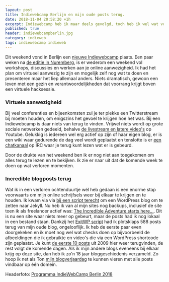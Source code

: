 ```yaml
---
layout: post
title: Indiewebcamp Berlijn en mijn oude posts terug.
date: 2018-11-04 20:58:20 +1h
excerpt: Indiewebcamp heb ik maar deels gevolgd, toch heb ik wel wat voor elkaar gekregen op mijn eigen site.
published: true
header: indiewebcampberlin.jpg
category: indieweb
tags: indiewebcamp indieweb
---
```

Dit weekend vond in Berlijn een [nieuwe Indiewebcamp](https://indieweb.org/2018/Berlin) plaats. Een paar weken na [de editie in Nuremberg](/tag/indiewebcamp), is er wederom een weekend vol workshops, discussies en werken aan je online aanwezigheid. Ik had het plan om virtueel aanwezig te zijn en mogelijk zelf nog wat te doen en presenteren maar het liep allemaal anders. Niets dramatisch, gewoon een leven met een gezin en verantwoordelijkheden dat voorrang krijgt boven een virtuele hacksessie.

### Virtuele aanwezigheid
Bij veel conferenties en bijeenkomsten zul je ter plekke een Twitterstream bij moeten houden, om enigszins het gevoel te krijgen hoe het was. Bij een Indiewebcamp is daar niets van terug te vinden. Vrijwel niets wordt op grote sociale netwerken gedeeld, behalve [de livestream en latere video's](https://www.youtube.com/watch?v=uy5djnHtbvE) op Youtube. Gelukkig is iedereen wel erg actief op zijn of haar eigen blog, er is een wiki waar gedurende de dag veel wordt geplaatst en tenslotte is er [een chatkanaal](https://chat.indieweb.org/2018-11-03) op IRC waar je terug kunt lezen wat er is gebeurd.

Door de drukte van het weekend ben ik er nog niet aan toegekomen om alles terug te lezen en te bekijken. Ik zie er naar uit dat de komende week te doen op wat verloren momenten. 

### Incredible blogposts terug
Wat ik in een verloren ochtenduurtje wél heb gedaan is een enorme stap voorwaarts om mijn online schrijfsels weer bij elkaar te krijgen en te houden. Ik kwam via via [bij een script terecht](https://github.com/thomasf/exitwp) om een WordPress blog om te zetten naar Jekyll. Nu heb ik van al mijn sites nog backups, inclusief de site toen ik als freelancer actief was: [The Incredible Adventure starts here...](http://incredibleadventure.nl). Dit is nu een site waar niets meer op gebeurt, maar de posts had ik nog lokaal in een bestand staan. Dankzij het [ExitWP script](https://github.com/thomasf/exitwp) had ik plotsklaps 588 posts terug van mijn oude blog, ongelooflijk. Ik heb de eerste paar even doorgekeken en ik moet nog wel wat checks doen op bijvoorbeeld de afbeeldingen die ik gebruikte en video's die via een WordPress shortcode zijn geplaatst. Je kunt [de eerste 10 posts](/hello-world/) uit 2009 hier weer terugvinden, de rest volgt de komende dagen.
Als ik mijn andere blogs eveneens bij elkaar krijg op deze site, dan heb ik zo'n 18 jaar bloggeschiedenis verzameld. Zo hoop ik net als Ton [mijn blogverjaardag](https://www.zylstra.org/blog/2018/11/sixteen-years-of-blogging/) te kunnen vieren met alle posts vindbaar op één domein. 

Headerfoto: [Programma IndieWebCamp Berlin 2018](https://www.flickr.com/photos/tollwerk/45698785981/in/album-72157703142292825/)